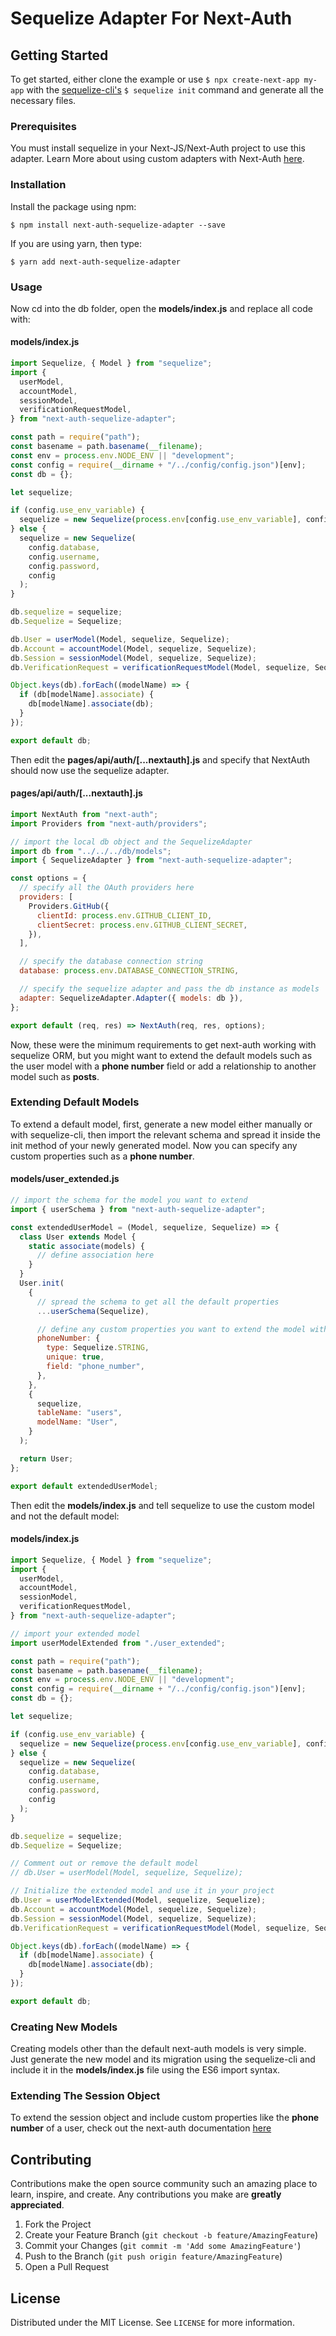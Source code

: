 # Sequelize Adapter For Next-Auth


## Getting Started

To get started, either clone the example or use `$ npx create-next-app my-app` with the [sequelize-cli's](https://www.npmjs.com/package/sequelize-cli) `$ sequelize init` command and generate all the necessary files.

### Prerequisites

You must install sequelize in your Next-JS/Next-Auth project to use this adapter. Learn More about using custom adapters with Next-Auth [here](https://next-auth.js.org/schemas/adapters).

### Installation

Install the package using npm:

`$ npm install next-auth-sequelize-adapter --save`

If you are using yarn, then type:

`$ yarn add next-auth-sequelize-adapter`

### Usage

Now cd into the db folder, open the **models/index.js** and replace all code with:

#### models/index.js

```javascript
import Sequelize, { Model } from "sequelize";
import {
  userModel,
  accountModel,
  sessionModel,
  verificationRequestModel,
} from "next-auth-sequelize-adapter";

const path = require("path");
const basename = path.basename(__filename);
const env = process.env.NODE_ENV || "development";
const config = require(__dirname + "/../config/config.json")[env];
const db = {};

let sequelize;

if (config.use_env_variable) {
  sequelize = new Sequelize(process.env[config.use_env_variable], config);
} else {
  sequelize = new Sequelize(
    config.database,
    config.username,
    config.password,
    config
  );
}

db.sequelize = sequelize;
db.Sequelize = Sequelize;

db.User = userModel(Model, sequelize, Sequelize);
db.Account = accountModel(Model, sequelize, Sequelize);
db.Session = sessionModel(Model, sequelize, Sequelize);
db.VerificationRequest = verificationRequestModel(Model, sequelize, Sequelize);

Object.keys(db).forEach((modelName) => {
  if (db[modelName].associate) {
    db[modelName].associate(db);
  }
});

export default db;
```

Then edit the **pages/api/auth/[...nextauth].js** and specify that NextAuth should now use the sequelize adapter.

#### pages/api/auth/[...nextauth].js

```javascript
import NextAuth from "next-auth";
import Providers from "next-auth/providers";

// import the local db object and the SequelizeAdapter
import db from "../../../db/models";
import { SequelizeAdapter } from "next-auth-sequelize-adapter";

const options = {
  // specify all the OAuth providers here
  providers: [
    Providers.GitHub({
      clientId: process.env.GITHUB_CLIENT_ID,
      clientSecret: process.env.GITHUB_CLIENT_SECRET,
    }),
  ],

  // specify the database connection string
  database: process.env.DATABASE_CONNECTION_STRING,

  // specify the sequelize adapter and pass the db instance as models
  adapter: SequelizeAdapter.Adapter({ models: db }),
};

export default (req, res) => NextAuth(req, res, options);
```

Now, these were the minimum requirements to get next-auth working with sequelize ORM, but you might want to extend the default models such as the user model with a **phone number** field or add a relationship to another model such as **posts**.

### Extending Default Models

To extend a default model, first, generate a new model either manually or with sequelize-cli, then import the relevant schema and spread it inside the init method of your newly generated model. Now you can specify any custom properties such as a **phone number**.

#### models/user_extended.js

```javascript
// import the schema for the model you want to extend
import { userSchema } from "next-auth-sequelize-adapter";

const extendedUserModel = (Model, sequelize, Sequelize) => {
  class User extends Model {
    static associate(models) {
      // define association here
    }
  }
  User.init(
    {
      // spread the schema to get all the default properties
      ...userSchema(Sequelize),

      // define any custom properties you want to extend the model with
      phoneNumber: {
        type: Sequelize.STRING,
        unique: true,
        field: "phone_number",
      },
    },
    {
      sequelize,
      tableName: "users",
      modelName: "User",
    }
  );

  return User;
};

export default extendedUserModel;
```

Then edit the **models/index.js** and tell sequelize to use the custom model and not the default model:

#### models/index.js

```javascript
import Sequelize, { Model } from "sequelize";
import {
  userModel,
  accountModel,
  sessionModel,
  verificationRequestModel,
} from "next-auth-sequelize-adapter";

// import your extended model
import userModelExtended from "./user_extended";

const path = require("path");
const basename = path.basename(__filename);
const env = process.env.NODE_ENV || "development";
const config = require(__dirname + "/../config/config.json")[env];
const db = {};

let sequelize;

if (config.use_env_variable) {
  sequelize = new Sequelize(process.env[config.use_env_variable], config);
} else {
  sequelize = new Sequelize(
    config.database,
    config.username,
    config.password,
    config
  );
}

db.sequelize = sequelize;
db.Sequelize = Sequelize;

// Comment out or remove the default model
// db.User = userModel(Model, sequelize, Sequelize);

// Initialize the extended model and use it in your project
db.User = userModelExtended(Model, sequelize, Sequelize);
db.Account = accountModel(Model, sequelize, Sequelize);
db.Session = sessionModel(Model, sequelize, Sequelize);
db.VerificationRequest = verificationRequestModel(Model, sequelize, Sequelize);

Object.keys(db).forEach((modelName) => {
  if (db[modelName].associate) {
    db[modelName].associate(db);
  }
});

export default db;
```

### Creating New Models

Creating models other than the default next-auth models is very simple. Just generate the new model and its migration using the sequelize-cli and include it in the **models/index.js** file using the ES6 import syntax.

### Extending The Session Object

To extend the session object and include custom properties like the **phone number** of a user, check out the next-auth documentation [here](https://next-auth.js.org/configuration/callbacks#session-callback)

## Contributing

Contributions make the open source community such an amazing place to learn, inspire, and create. Any contributions you make are **greatly appreciated**.

1. Fork the Project
2. Create your Feature Branch (`git checkout -b feature/AmazingFeature`)
3. Commit your Changes (`git commit -m 'Add some AmazingFeature'`)
4. Push to the Branch (`git push origin feature/AmazingFeature`)
5. Open a Pull Request

## License

Distributed under the MIT License. See `LICENSE` for more information.
